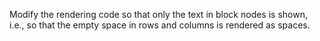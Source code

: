 Modify the rendering code so that only the text in block nodes is shown,
i.e.,
so that the empty space in rows and columns is rendered as spaces.
